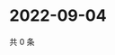 # 2022-09-04

共 0 条

<!-- BEGIN WEIBO -->
<!-- 最后更新时间 Sun Sep 04 2022 16:00:47 GMT+0800 (China Standard Time) -->

<!-- END WEIBO -->
